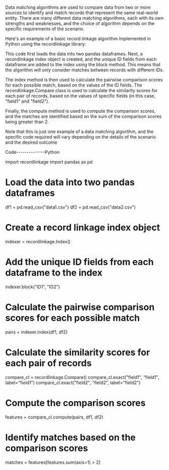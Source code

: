 Data matching algorithms are used to compare data from two or more sources to identify and match records that represent the same real-world entity. There are many different data matching algorithms, each with its own strengths and weaknesses, and the choice of algorithm depends on the specific requirements of the scenario.

Here's an example of a basic record linkage algorithm implemented in Python using the recordlinkage library:

This code first loads the data into two pandas dataframes. Next, a recordlinkage index object is created, and the unique ID fields from each dataframe are added to the index using the block method. This means that the algorithm will only consider matches between records with different IDs.

The index method is then used to calculate the pairwise comparison scores for each possible match, based on the values of the ID fields. The recordlinkage.Compare class is used to calculate the similarity scores for each pair of records, based on the values of specific fields (in this case, "field1" and "field2").

Finally, the compute method is used to compute the comparison scores, and the matches are identified based on the sum of the comparison scores being greater than 2.

Note that this is just one example of a data matching algorithm, and the specific code required will vary depending on the details of the scenario and the desired outcome

Code--------------Python

import recordlinkage
import pandas as pd

# Load the data into two pandas dataframes
df1 = pd.read_csv("data1.csv")
df2 = pd.read_csv("data2.csv")

# Create a record linkage index object
indexer = recordlinkage.Index()

# Add the unique ID fields from each dataframe to the index
indexer.block("ID1", "ID2")

# Calculate the pairwise comparison scores for each possible match
pairs = indexer.index(df1, df2)

# Calculate the similarity scores for each pair of records
compare_cl = recordlinkage.Compare()
compare_cl.exact("field1", "field1", label="field1")
compare_cl.exact("field2", "field2", label="field2")

# Compute the comparison scores
features = compare_cl.compute(pairs, df1, df2)

# Identify matches based on the comparison scores
matches = features[features.sum(axis=1) > 2]


